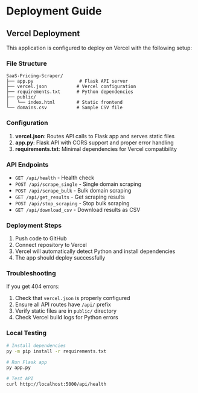 # Deployment Guide

## Vercel Deployment

This application is configured to deploy on Vercel with the following setup:

### File Structure
```
SaaS-Pricing-Scraper/
├── app.py                 # Flask API server
├── vercel.json           # Vercel configuration
├── requirements.txt      # Python dependencies
├── public/
│   └── index.html        # Static frontend
└── domains.csv           # Sample CSV file
```

### Configuration

1. **vercel.json**: Routes API calls to Flask app and serves static files
2. **app.py**: Flask API with CORS support and proper error handling
3. **requirements.txt**: Minimal dependencies for Vercel compatibility

### API Endpoints

- `GET /api/health` - Health check
- `POST /api/scrape_single` - Single domain scraping
- `POST /api/scrape_bulk` - Bulk domain scraping
- `GET /api/get_results` - Get scraping results
- `POST /api/stop_scraping` - Stop bulk scraping
- `GET /api/download_csv` - Download results as CSV

### Deployment Steps

1. Push code to GitHub
2. Connect repository to Vercel
3. Vercel will automatically detect Python and install dependencies
4. The app should deploy successfully

### Troubleshooting

If you get 404 errors:
1. Check that `vercel.json` is properly configured
2. Ensure all API routes have `/api/` prefix
3. Verify static files are in `public/` directory
4. Check Vercel build logs for Python errors

### Local Testing

```bash
# Install dependencies
py -m pip install -r requirements.txt

# Run Flask app
py app.py

# Test API
curl http://localhost:5000/api/health
```
